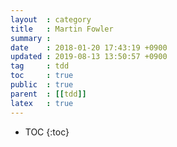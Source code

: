 ```yaml
---
layout  : category
title   : Martin Fowler
summary :
date    : 2018-01-20 17:43:19 +0900
updated : 2019-08-13 13:50:57 +0900
tag     : tdd
toc     : true
public  : true
parent  : [[tdd]]
latex   : true
---
```

* TOC
{:toc}

